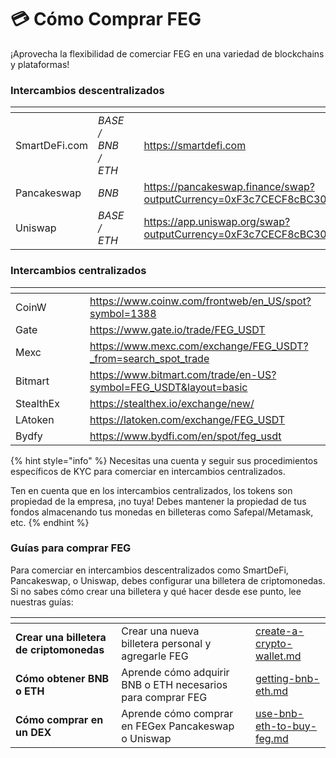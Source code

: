 # 💳 Cómo Comprar FEG

¡Aprovecha la flexibilidad de comerciar FEG en una variedad de blockchains y plataformas!

### Intercambios descentralizados

<table data-column-title-hidden data-view="cards"><thead><tr><th></th><th></th><th data-hidden></th><th data-hidden data-card-target data-type="content-ref"></th></tr></thead><tbody><tr><td>SmartDeFi.com</td><td><em>BASE / BNB / ETH</em></td><td></td><td><a href="https://smartdefi.com">https://smartdefi.com</a></td></tr><tr><td>Pancakeswap</td><td><em>BNB</em></td><td></td><td><a href="https://pancakeswap.finance/swap?outputCurrency=0xF3c7CECF8cBC3066F9a87b310cEBE198d00479aC&#x26;inputCurrency=">https://pancakeswap.finance/swap?outputCurrency=0xF3c7CECF8cBC3066F9a87b310cEBE198d00479aC&#x26;inputCurrency=</a></td></tr><tr><td>Uniswap</td><td><em>BASE / ETH</em></td><td></td><td><a href="https://app.uniswap.org/swap?outputCurrency=0xF3c7CECF8cBC3066F9a87b310cEBE198d00479aC&#x26;inputCurrency=ETH">https://app.uniswap.org/swap?outputCurrency=0xF3c7CECF8cBC3066F9a87b310cEBE198d00479aC&#x26;inputCurrency=ETH</a></td></tr></tbody></table>

### Intercambios centralizados

<table data-column-title-hidden data-view="cards"><thead><tr><th></th><th data-hidden></th><th data-hidden></th><th data-hidden data-card-target data-type="content-ref"></th></tr></thead><tbody><tr><td>CoinW</td><td></td><td></td><td><a href="https://www.coinw.com/frontweb/en_US/spot?symbol=1388">https://www.coinw.com/frontweb/en_US/spot?symbol=1388</a></td></tr><tr><td>Gate</td><td></td><td></td><td><a href="https://www.gate.io/trade/FEG_USDT">https://www.gate.io/trade/FEG_USDT</a></td></tr><tr><td>Mexc</td><td></td><td></td><td><a href="https://www.mexc.com/exchange/FEG_USDT?_from=search_spot_trade">https://www.mexc.com/exchange/FEG_USDT?_from=search_spot_trade</a></td></tr><tr><td>Bitmart</td><td></td><td></td><td><a href="https://www.bitmart.com/trade/en-US?symbol=FEG_USDT&#x26;layout=basic">https://www.bitmart.com/trade/en-US?symbol=FEG_USDT&#x26;layout=basic</a></td></tr><tr><td>StealthEx</td><td></td><td></td><td><a href="https://stealthex.io/exchange/new/">https://stealthex.io/exchange/new/</a></td></tr><tr><td>LAtoken</td><td></td><td></td><td><a href="https://latoken.com/exchange/FEG_USDT">https://latoken.com/exchange/FEG_USDT</a></td></tr><tr><td>Bydfy</td><td></td><td></td><td><a href="https://www.bydfi.com/en/spot/feg_usdt">https://www.bydfi.com/en/spot/feg_usdt</a></td></tr></tbody></table>

{% hint style="info" %}
Necesitas una cuenta y seguir sus procedimientos específicos de KYC para comerciar en intercambios centralizados.

Ten en cuenta que en los intercambios centralizados, los tokens son propiedad de la empresa, ¡no tuya! Debes mantener la propiedad de tus fondos almacenando tus monedas en billeteras como Safepal/Metamask, etc.
{% endhint %}

### Guías para comprar FEG

Para comerciar en intercambios descentralizados como SmartDeFi, Pancakeswap, o Uniswap, debes configurar una billetera de criptomonedas. Si no sabes cómo crear una billetera y qué hacer desde ese punto, lee nuestras guías:

<table data-column-title-hidden data-view="cards"><thead><tr><th></th><th></th><th data-hidden></th><th data-hidden data-card-target data-type="content-ref"></th></tr></thead><tbody><tr><td><strong>Crear una billetera de criptomonedas</strong></td><td>Crear una nueva billetera personal y agregarle FEG</td><td></td><td><a href="create-a-crypto-wallet.md">create-a-crypto-wallet.md</a></td></tr><tr><td><strong>Cómo obtener BNB o ETH</strong></td><td>Aprende cómo adquirir BNB o ETH necesarios para comprar FEG</td><td></td><td><a href="getting-bnb-eth.md">getting-bnb-eth.md</a></td></tr><tr><td><strong>Cómo comprar en un DEX</strong></td><td>Aprende cómo comprar en FEGex Pancakeswap o Uniswap</td><td></td><td><a href="use-bnb-eth-to-buy-feg.md">use-bnb-eth-to-buy-feg.md</a></td></tr></tbody></table>